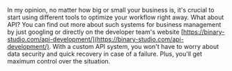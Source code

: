 In my opinion, no matter how big or small your business is, it's crucial to start using different tools to optimize your workflow right away. What about API? You can find out more about such systems for business management by just googling or directly on the developer team's website [https://binary-studio.com/api-development/](https://binary-studio.com/api-development/). With a custom API system, you won't have to worry about data security and quick recovery in case of a failure. Plus, you'll get maximum control over the situation.
